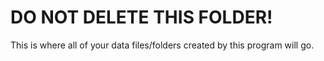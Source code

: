 # DO NOT DELETE THIS FOLDER!
This is where all of your data files/folders created by this program will go.
